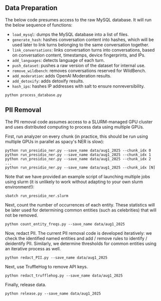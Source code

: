 ## Data Preparation

The below code presumes access to the raw MySQL database. It will run the below sequence of functions:


* `load_mysql`: dumps the MySQL database into a list of files.
* `generate_hash`: hashes conversation content into hashes, which will be used later to link turns belonging to the same conversation together.
* `link_conversations`: links conversation turns into conversations, based on conversation content, timestamps, device fingerprints, and IPs.
* `add_languages`: detects language of each turn.
* `push_dataset`: pushes a raw version of the dataset for internal use.
* `remove_wildbench`: removes conversations reserved for WildBench.
* `add_moderation`: adds OpenAI Moderation results.
* `add_detoxify`: adds detoxify results.
* `hash_ips`: hashes IP addresses with salt to ensure nonreversibility.

```
python process_database.py
```

## PII Removal

The PII removal code assumes access to a SLURM-managed GPU cluster and uses distributed computing to process data using multiple GPUs.

First, run analyzer on every chunk (in practice, this should be run using multiple GPUs in parallel as spacy's NER is slow):

```
python run_presidio_ner.py --save_name data/aug1_2025 --chunk_idx 0
python run_presidio_ner.py --save_name data/aug1_2025 --chunk_idx 1
python run_presidio_ner.py --save_name data/aug1_2025 --chunk_idx 2
...
python run_presidio_ner.py --save_name data/aug1_2025 --chunk_idx [N]
```

Note that we have provided an example script of launching multiple jobs using slurm (it is unlikely to work without adapting to your own slurm environment!):

```
sbatch run_presidio_ner.slurm
```

Next, count the number of occurrences of each entity. These statistics will be later used for determining common entities (such as celebrities) that will not be removed.

```
python count_entity_freqs.py --save_name data/aug1_2025
```

Now, redact PII. The current PII removal code is developed iteratively: we check the identified named entities and add / remove rules to identify / deidentify PII. Similarly, we determine thresholds for common entities using an iterative process as well.

```
python redact_PII.py --save_name data/aug1_2025
```

Next, use TruffleHog to remove API keys.

```
python redact_trufflehog.py --save_name data/aug1_2025
```

Finally, release data.

```
python release.py --save_name data/aug1_2025
```

